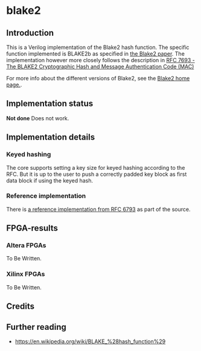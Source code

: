 blake2
======

## Introduction ##

This is a Verilog implementation of the Blake2 hash function. The specific
function implemented is BLAKE2b as specified in
[the Blake2 paper](https://blake2.net/blake2.pdf). The implementation however more closely follows the description in
[RFC 7693 - The BLAKE2 Cryptographic Hash and Message Authentication Code (MAC)
](https://tools.ietf.org/html/rfc7693)


For more info about the different versions of Blake2, see the [Blake2
home page.](https://blake2.net).


## Implementation status ##
**Not done**
Does not work.


## Implementation details ##

### Keyed hashing ###
The core supports setting a key size for keyed hashing according to the
RFC. But it is up to the user to push a correctly padded key block as
first data block if using the keyed hash.


### Reference implementation
There is [a reference implementation from RFC 6793](src/ref/) as part of the
source.

## FPGA-results ##

### Altera FPGAs ###

To Be Written.


### Xilinx FPGAs ###

To Be Written.


## Credits ##


## Further reading ##
- https://en.wikipedia.org/wiki/BLAKE_%28hash_function%29
